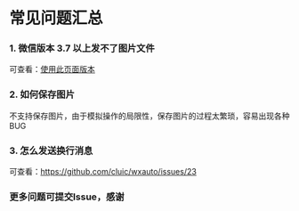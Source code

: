 # 常见问题汇总


### 1. 微信版本 3.7 以上发不了图片文件

可查看：[使用此页面版本](https://github.com/cluic/wxauto/tree/main/codes/v2)

### 2. 如何保存图片

不支持保存图片，由于模拟操作的局限性，保存图片的过程太繁琐，容易出现各种BUG

### 3. 怎么发送换行消息

可查看：https://github.com/cluic/wxauto/issues/23

### 更多问题可提交Issue，感谢

